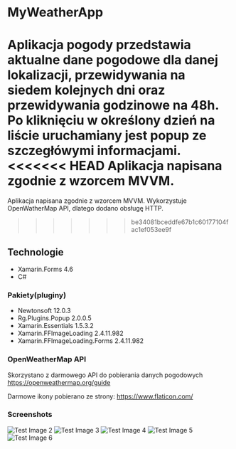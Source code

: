 # MyWeatherApp
Aplikacja pogody przedstawia aktualne dane pogodowe dla danej lokalizacji, przewidywania na siedem kolejnych dni oraz przewidywania godzinowe na 48h. Po kliknięciu w określony dzień na liście uruchamiany jest popup ze szczegłówymi informacjami.
<<<<<<< HEAD
Aplikacja napisana zgodnie z wzorcem MVVM.
=======
Aplikacja napisana zgodnie z wzorcem MVVM. Wykorzystuje OpenWatherMap API, dlatego dodano obsługę HTTP.
>>>>>>> be34081bceddfe67b1c60177104fac1ef053ee9f
## Technologie
* Xamarin.Forms 4.6
* C#
### Pakiety(pluginy)
* Newtonsoft 12.0.3
* Rg.Plugins.Popup 2.0.0.5
* Xamarin.Essentials 1.5.3.2
* Xamarin.FFImageLoading 2.4.11.982
* Xamarin.FFImageLoading.Forms 2.4.11.982
### OpenWeatherMap API
Skorzystano z darmowego API do pobierania danych pogodowych
https://openweathermap.org/guide

Darmowe ikony pobierano ze strony:
https://www.flaticon.com/

### Screenshots

![Test Image 2](Screenshots/screenshot_2.jpg)
![Test Image 3](Screenshots/screenshot_3.jpg)
![Test Image 4](Screenshots/screenshot_4.jpg)
![Test Image 5](Screenshots/screenshot_5.jpg)
![Test Image 6](Screenshots/screenshot_6.jpg)

